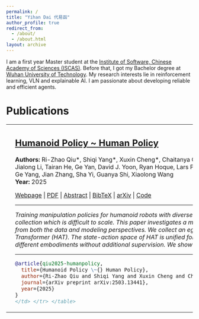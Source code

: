 ```yaml
---
permalink: /
title: "Yihan Dai 代易函"
author_profile: true
redirect_from: 
  - /about/
  - /about.html
layout: archive
---
```


I am a first year Master student at the [Institute of Software, Chinese Academy of Sciences (ISCAS)]("http://www.iscas.ac.cn"). Before that, I got my Bachelor degree at [Wuhan University of Technology]("https://www.whut.edu.cn"). My research interests lie in reinforcement learning, VLN and explainable AI. I am passionate about developing reliable and efficient agents.

Publications
======
<table>
<tr>
<td width="40%" valign="top" align="center">
  <a href="https://human-as-robot.github.io/">
    <video playsinline autoplay loop muted 
           src="images/hat/hat_demo.mp4" 
           poster="./images/loading-icon.gif" 
           alt="sym" width="90%" 
           style="border-radius:15px;">
    </video>
  </a>
</td>
<td width="60%" valign="top">

## [Humanoid Policy ~ Human Policy](https://human-as-robot.github.io/)

**Authors:** Ri-Zhao Qiu\*, Shiqi Yang\*, Xuxin Cheng\*, Chaitanya Chawla,  
Jialong Li, Tairan He, Ge Yan, David J. Yoon, Ryan Hoque, Lars Paulsen,  
Ge Yang, Jian Zhang, Sha Yi, Guanya Shi, Xiaolong Wang  
**Year:** 2025

[Webpage](https://human-as-robot.github.io/) | 
[PDF](https://arxiv.org/pdf/2503.13441) | 
[Abstract](#hat-abstract) | 
[BibTeX](#hat-bibtex) | 
[arXiv](https://arxiv.org/abs/2503.13441) | 
[Code](https://github.com/RogerQi/human-policy)

---

<a id="hat-abstract"></a>
*Training manipulation policies for humanoid robots with diverse data enhance their robustness and generalization across tasks and platforms. However, learning solely from robot demonstrations is labor-intensive, requiring expensive tele-operated data collection which is difficult to scale. This paper investigates a more scalable data source, egocentric human demonstrations, to serve as cross-embodiment training data for robot learning. We mitigate the embodiment gap between humanoids and humans from both the data and modeling perspectives. We collect an egocentric task-oriented dataset (PH2D) that is directly aligned with humanoid manipulation demonstrations. We then train a human-humanoid behavior policy, which we term Human Action Transformer (HAT). The state-action space of HAT is unified for both humans and humanoid robots and can be differentiably retargeted to robot actions. Co-trained with smaller-scale robot data, HAT directly models humanoid robots and humans as different embodiments without additional supervision. We show that human data improves both generalization and robustness of HAT with significantly better data collection efficiency.*

---

<a id="hat-bibtex"></a>
```bibtex
@article{qiu2025-humanpolicy,
  title={Humanoid Policy \~{} Human Policy},
  author={Ri-Zhao Qiu and Shiqi Yang and Xuxin Cheng and Chaitanya Chawla and Jialong Li and Tairan He and Ge Yan and David J. Yoon and Ryan Hoque and Lars Paulsen and Ge Yang and Jian Zhang and Sha Yi and Guanya Shi and Xiaolong Wang},
  journal={arXiv preprint arXiv:2503.13441},
  year={2025}
}
</td> </tr> </table> 

